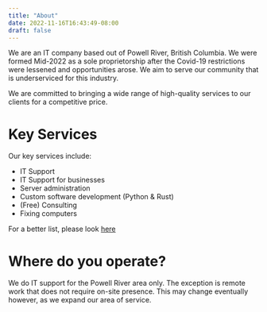 ```yaml
---
title: "About"
date: 2022-11-16T16:43:49-08:00
draft: false
---
```


We are an IT company based out of Powell River, British Columbia. We were formed Mid-2022 as a sole proprietorship after the Covid-19 restrictions were lessened and
opportunities arose.
We aim to serve our community that is underserviced for this industry.

We are committed to bringing a wide range of high-quality services to our clients for a competitive price.

# Key Services
Our key services include:
- IT Support
- IT Support for businesses
- Server administration
- Custom software development (Python & Rust)
- (Free) Consulting
- Fixing computers

For a better list, please look [here](services/)

# Where do you operate?

We do IT support for the Powell River area only. The exception is remote work that does not require on-site presence. This may change eventually however, as we expand our area of service.
